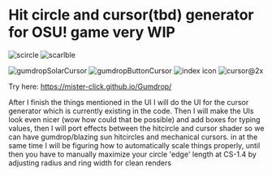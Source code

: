 # Hit circle and cursor(tbd) generator for OSU! game very WIP

![scircle](https://github.com/user-attachments/assets/425eeed7-5ec4-4808-a8eb-9567c595b2dc)
![scarlble](https://github.com/user-attachments/assets/bf1ed141-12a9-4942-84a7-cfdb68a0cb97)

![gumdropSolarCursor](https://github.com/user-attachments/assets/d58abf8f-bb25-4213-84b2-1db3f440f68c)
![gumdropButtonCursor](https://github.com/user-attachments/assets/d4df146b-7b31-4646-a0d3-4d28e7ae740a)
![index icon](https://github.com/user-attachments/assets/582b395b-069c-43e9-bd7f-1785d8c60c31)
![cursor@2x](https://github.com/user-attachments/assets/7c925205-9e6e-40af-9ece-c561e6ae2439)


Try here: https://mister-click.github.io/Gumdrop/

After I finish the things mentioned in the UI I will do the UI for the cursor generator which is currently existing in the code. Then I will make the UIs look even nicer (wow how could that be possible) and add boxes for typing values, then I will port effects between the hitcircle and cursor shader so we can have gumdrop/blazing sun hitcircles and mechanical cursors. in at the same time I will be figuring how to automatically scale things properly, until then you have to manually maximize your circle 'edge' length at CS-1.4 by adjusting radius and ring width for clean renders
